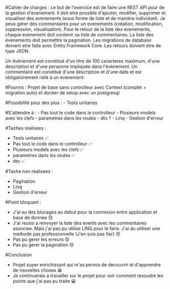 #Cahier de charges :
Le but de l'exercice est de faire une REST API pour de la gestion d'evenement.
Il doit etre possible d'ajouter, modifier, supprimer et visualiser des evenements (sous forme de liste et de manière individuel).
Je peux gérer des commentaires pour un evenements (création, modification, suppression, visualisation).
Pour le retour de la liste des evenements, chaque evenement doit contenir sa liste de commentaires.
La liste des événements doit permettre la pagination.
Les migrations de database doivent etre faite avec Entity Framework Core.
Les retours doivent etre de type JSON.

Un évènement est constitué d'un titre de 100 caracteres maximum, d'une description et d'une personne impliquée dans l'évènement.
Un commentaire est constitué d'une description et d'une date et est obligatoirement relié à un evenement.

#Fournis :
	Projet de base sans controlleur avec Context (complet + migration auto) et docker de setup avec un postgresql

#Possibilité pour des plus : 
	- Tests unitaires
		
#S'attendre à  :
	- Pas tout le code dans le controlleur
	- Plusieurs models avec les clefs
	- parametres dans les routes
	- dto ?
	- Linq
	- Gestion d'erreur


#Taches realisees :
- Tests unitaires ✅
- Pas tout le code dans le controlleur ✅
- Plusieurs models avec les clefs ✅
- parametres dans les routes ✅
- dto  ✅

#Tache non realisees :
- Pagination
- Linq
- Gestion d'erreur


#Point bloquant :
- J'ai eu des blocages au debut pour la connexion entre application et base de donnee 😞
- J'ai reussi a renvoyer la liste des events avec les commentaires associee. Mais j'ai pas pu utilise LINQ pour le faire. J'ai du utiliser une methode pas professionnelle (J'en suis pas fier) 😞
- Pas pu gerer les erreurs 😞
- Pas pu gerer la pagination 😞


#Conclusion
- Projet super enrichissant qui m'as permis de decouvrir et d'apprendre de nouvelles choses 😀
- Je continuerais a travailler sur le projet pour voir comment resoudre les points que j'ai pas pu traite 😀
